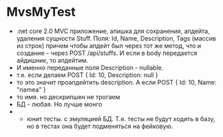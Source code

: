  # MvsMyTest
* .net core 2.0 MVC приложение, апишка для сохранения, апдейта, удаления сущности Stuff. Поля: Id, Name, Description, Tags (массив из строк)
причем чтобы апдейт был через тот же метод, что и создание - через POST /api/stuffs. И если в body передается айдишник, то апдейтим. 
* И именно переданные поля
 Description - nullable.
* т.е. если делаем POST
{
  Id: 10,
  Description: null
}
* то это значит проапдейтить description. А если POST
{
 Id: 10,
 Name: "namea"
}
* то имя. но дескрипшен не трогаем
* БД - любая. Но лучше монго
* + юнит тесты. с эмуляцией БД. Т.е. тесты не будут ходить в базу, но в тестах она будет подменяться на фейковую.
